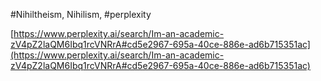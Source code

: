 #Nihiltheism, Nihilism, #perplexity

[https://www.perplexity.ai/search/Im-an-academic-zV4pZ2laQM6Ibq1rcVNRrA#cd5e2967-695a-40ce-886e-ad6b715351ac](https://www.perplexity.ai/search/Im-an-academic-zV4pZ2laQM6Ibq1rcVNRrA#cd5e2967-695a-40ce-886e-ad6b715351ac)
